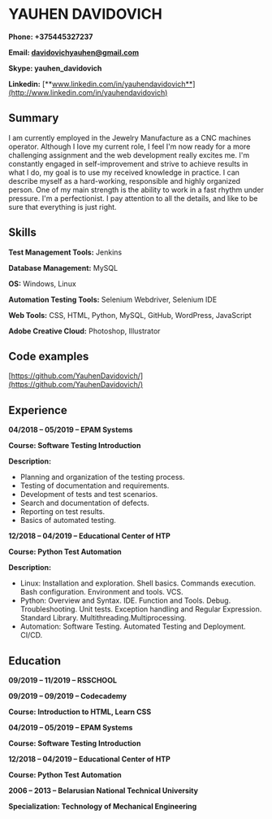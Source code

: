 # YAUHEN DAVIDOVICH

**Phone: +375445327237**

**Email: davidovichyauhen@gmail.com**

**Skype: yauhen\_davidovich**

**Linkedin:** [**www.linkedin.com/in/yauhendavidovich**](http://www.linkedin.com/in/yauhendavidovich)

## Summary

I am currently employed in the Jewelry Manufacture as a CNC machines operator. Although I love my current role, I feel I&#39;m now ready for a more challenging assignment and the web development really excites me.
I'm constantly engaged in self-improvement and strive to achieve results in what I do, my goal is to use my received knowledge in practice. I can describe myself as a hard-working, responsible and highly organized person. One of my main strength is the ability to work in a fast rhythm under pressure. I&#39;m a perfectionist. I pay attention to all the details, and like to be sure that everything is just right.

## Skills

**Test Management Tools:** Jenkins

**Database Management:** MySQL

**OS:** Windows, Linux

**Automation Testing Tools:** Selenium Webdriver, Selenium IDE

**Web Tools:** CSS, HTML, Python, MySQL, GitHub, WordPress, JavaScript

**Adobe Creative Cloud:** Photoshop, Illustrator

## Code examples

[https://github.com/YauhenDavidovich/](https://github.com/YauhenDavidovich/)

## Experience

**04/2018 – 05/2019 – EPAM Systems**

**Course: Software Testing Introduction**

**Description:**

- Planning and organization of the testing process.
- Testing of documentation and requirements.
- Development of tests and test scenarios.
- Search and documentation of defects.
- Reporting on test results.
- Basics of automated testing.

**12/2018 – 04/2019 – Educational Center of HTP**

**Course: Python Test Automation**

**Description:**

- Linux: Installation and exploration. Shell basics. Commands execution. Bash configuration. Environment and tools. VCS.
- Python: Overview and Syntax. IDE. Function and Tools. Debug. Troubleshooting. Unit tests. Exception handling and Regular Expression. Standard Library. Multithreading.Multiprocessing.
- Automation: Software Testing. Automated Testing and Deployment. CI/CD.

## Education

**09/2019 – 11/2019 – RSSCHOOL**

**09/2019 – 09/2019 – Codecademy**

**Course: Introduction to HTML, Learn CSS**

**04/2019 – 05/2019 – EPAM Systems**

**Course: Software Testing Introduction**

**12/2018 – 04/2019 – Educational Center of HTP**

**Course: Python Test Automation**

**2006 – 2013 – Belarusian National Technical University**

**Specialization: Technology of Mechanical Engineering**